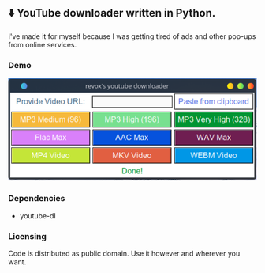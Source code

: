 ## ⬇️ YouTube downloader written in Python.
I've made it for myself because I was getting tired of ads and other pop-ups from online services.

### Demo
![](Screenshot_20201215_112246.png)

### Dependencies
* youtube-dl

### Licensing
Code is distributed as public domain. Use it however and wherever you want.
